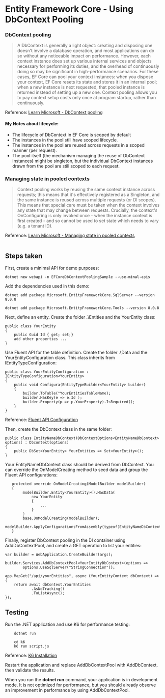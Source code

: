 # Entity Framework Core - Using DbContext Pooling

### DbContext pooling
>A DbContext is generally a light object: creating and disposing one doesn't involve a database operation, and most applications can do so without any noticeable impact on performance. However, each context instance does set up various internal services and objects necessary for performing its duties, and the overhead of continuously doing so may be significant in high-performance scenarios. For these cases, EF Core can pool your context instances: when you dispose your context, EF Core resets its state and stores it in an internal pool; when a new instance is next requested, that pooled instance is returned instead of setting up a new one. Context pooling allows you to pay context setup costs only once at program startup, rather than continuously.

Reference: [Learn Microsoft - DbContext pooling](https://learn.microsoft.com/en-us/ef/core/performance/advanced-performance-topics?tabs=with-di%2Cexpression-api-with-constant#dbcontext-pooling)


#### My Notes about lifecycle:

- The lifecycle of DbContext in EF Core is scoped by default
- The instances in the pool still have scoped lifecycle.
- The instances in the pool are reused across requests in a scoped manner (per request).
- The pool itself (the mechanism managing the reuse of DbContext instances) might be singleton, but the individual DbContext instances drawn from the pool are still scoped to each request.

### Managing state in pooled contexts

> Context pooling works by reusing the same context instance across requests; this means that it's effectively registered as a Singleton, and the same instance is reused across multiple requests (or DI scopes). This means that special care must be taken when the context involves any state that may change between requests. Crucially, the context's OnConfiguring is only invoked once - when the instance context is first created - and so cannot be used to set state which needs to vary (e.g. a tenant ID).

Reference: [Learn Microsoft - Managing state in pooled contexts](https://learn.microsoft.com/en-us/ef/core/performance/advanced-performance-topics?tabs=with-di%2Cexpression-api-with-constant#managing-state-in-pooled-contexts)
<br/><br/>
## Steps taken


First, create a minimal API for demo purposes:
```
dotnet new webapi -n EFCoreDbContextPoolingSample --use-minal-apis
```

Add the dependencies used in this demo:

```
dotnet add package Microsoft.EntityFrameworkCore.SqlServer --version 8.0.8

dotnet add package Microsoft.EntityFrameworkCore.Tools --version 8.0.8 
```

Next, define an entity. Create the folder .\Entities and the YourEntity class:

```
public class YourEntity
{
    public Guid Id { get; set;}
    add other properties ...
}
```
Use Fluent API for the table definition. Create the folder .\Data and the YourEntityConfiguration class. This class inherits from IEntityTypeConfiguration<T>:

```
public class YourEntityConfiguration : IEntityTypeConfiguration<YourEntity>
{
    public void Configura(EntityTypeBuilder<YourEntity> builder)
    {
        builder.ToTable("YourEntitiesTableName);
        builder.HasKey(e => e.Id );
        builder.Property(p => p.YourProperty).IsRequired();
    }
}
```
Reference: [Fluent API Configuration](https://www.learnentityframeworkcore.com/configuration/fluent-api)



Then, create the DbContext class in the same folder:

```
public class EntityNameDbContext(DbContextOptions<EntityNameDbContext> options) : Dbcontext(options)
{
    public DbSet<YourEntity> YourEntities => Set<YourEntity>();
}
```

Your EntityNameDbContext class should be derived from DbContext. You can override the OnModelCreating method to seed data and group the Fluent API configurations:


```
   protected override OnModelCreating(ModelBuilder modelBuilder)
   {
        modelBuilder.Entity<YourEntity>().HasData(
            new YourEntity
            {
                ...
            }
        )
        base.OnModelCreating(modelBuilder);
        modelBuilder.ApplyConfigurationsFromAssembly(typeof(EntityNameDbContext).Assembly);
   }
```

Finally, register DbContext pooling in the DI container using AddDbContextPool, and create a GET operation to list your entities:

```
var builder = WebApplication.CreateBuilder(args);

builder.Services.AddDbContextPool<YourEntityDbContext>(options =>
        options.UseSqlServer("StringConnection"));
```

```
app.MapGet("/api/yourEntities", async (YourEntityContext dbContext) =>
{
    return await dbContext.YourEntities
            .AsNoTracking()
            .ToListAsync();
});

```

## Testing

Run the .NET application and use K6 for performance testing:

```
    dotnet run
```
```
    cd k6
    k6 run script.js
```
Reference: [K6 Installation](https://grafana.com/docs/k6/latest/testing-guides/injecting-faults-with-xk6-disruptor/installation/)

Restart the application and replace AddDbContextPool with AddDbContext, then validate the results.

When you run the <b>dotnet run</b> command, your application is in development mode. It is not optimized for performance, but you should already observe an improvement in performance by using AddDbContextPool.

